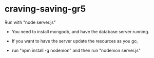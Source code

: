 # craving-saving-gr5
Run with "node server.js"

* You need to install mongodb, and have the database server running.

* If you want to have the server update the resources as you go,
* run "npm install -g nodemon" and then run "nodemon server.js"